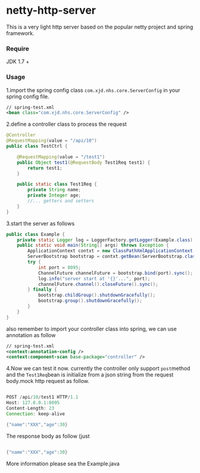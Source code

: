 # netty-http-server
This is a very light http server based on the popular netty project and spring framework.

### Require

JDK 1.7 +


### Usage

1.import the spring config class ``com.xjd.nhs.core.ServerConfig`` in your spring config file.

```xml
// spring-test.xml
<bean class="com.xjd.nhs.core.ServerConfig" />

```

2.define a controller class to process the request

```java
@Controller
@RequestMapping(value = "/api/10")
public class TestCtrl {

	@RequestMapping(value = "/test1")
	public Object test1(@RequestBody Test1Req test1) {
		return test1;
	}

	public static class Test1Req {
		private String name;
		private Integer age;
		//... getters and setters
	}
}

```

3.start the server as follows

```java
public class Example {
	private static Logger log = LoggerFactory.getLogger(Example.class);
	public static void main(String[] args) throws Exception {
		ApplicationContext contxt = new ClassPathXmlApplicationContext("classpath:spring-test.xml");
		ServerBootstrap bootstrap = contxt.getBean(ServerBootstrap.class);
		try {
			int port = 8095;
			ChannelFuture channelFuture = bootstrap.bind(port).sync();
			log.info("server start at '{}'...", port);
			channelFuture.channel().closeFuture().sync();
		} finally {
			bootstrap.childGroup().shutdownGracefully();
			bootstrap.group().shutdownGracefully();
		}
	}
}
```

also remember to import your controller class into spring, we can use annotation as follow

```xml
// spring-test.xml
<context:annotation-config />
<context:component-scan base-package="controller" />

```

4.Now we can test it now. currently the controller only support ``post``method and the ``Test1Req``bean is initialize from a json string from the request body.mock http request as follow.

```java

POST /api/10/test1 HTTP/1.1
Host: 127.0.0.1:8095
Content-Length: 23
Connection: keep-alive

{"name":"XXX","age":30}


```
The response body as follow (just 

```java

{"name":"XXX","age":30}

```

More information please sea the Example.java
